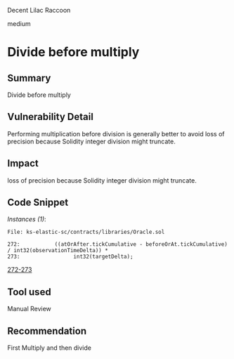 Decent Lilac Raccoon

medium

# Divide before multiply
## Summary
Divide before multiply
## Vulnerability Detail
Performing multiplication before division is generally better to avoid loss of precision because Solidity integer division might truncate.
## Impact
loss of precision because Solidity integer division might truncate.
## Code Snippet
*Instances (1)*:

```solidity
File: ks-elastic-sc/contracts/libraries/Oracle.sol

272:           ((atOrAfter.tickCumulative - beforeOrAt.tickCumulative) / int32(observationTimeDelta)) *
273:                 int32(targetDelta);

```

[272-273](https://github.com/KyberNetwork/ks-elastic-sc/tree/4ab08c0a60f74809f731bdd333076e32d05f1d17/contracts/libraries/Oracle.sol#L272-L273)

## Tool used

Manual Review

## Recommendation
First Multiply and then divide
